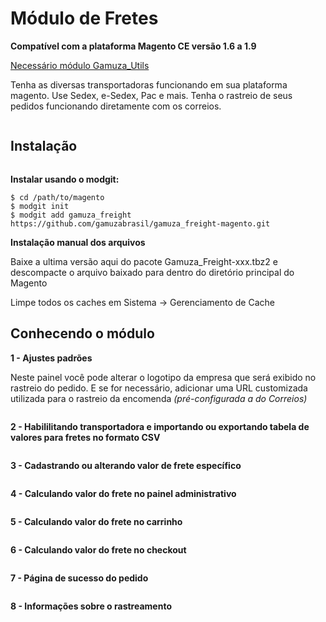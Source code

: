 <h1>Módulo de Fretes</h1>

**Compatível com a plataforma Magento CE versão 1.6 a 1.9**

[Necessário módulo Gamuza_Utils](https://github.com/gamuzabrasil/gamuza_utils-magento)

Tenha as diversas transportadoras funcionando em sua plataforma magento. Use Sedex, e-Sedex, Pac e mais. Tenha o rastreio de seus pedidos funcionando diretamente com os correios. 
 
<img src="https://dl.dropboxusercontent.com/s/718ydijy2bbi6yo/gamuza-fretes-box.png" alt="" title="Gamuza Fretes - Magento - Box" />

<h2>Instalação</h2>

<img src="https://dl.dropboxusercontent.com/s/pqpp0x62kqov683/sempre-faca-backup.png" alt="" title="Atenção! Sempre faça um backup da sua loja antes de realizar qualquer modificação!" />

**Instalar usando o modgit:**

    $ cd /path/to/magento
    $ modgit init
    $ modgit add gamuza_freight https://github.com/gamuzabrasil/gamuza_freight-magento.git

**Instalação manual dos arquivos**

Baixe a ultima versão aqui do pacote Gamuza_Freight-xxx.tbz2 e descompacte o arquivo baixado para dentro do diretório principal do Magento

Limpe todos os caches em Sistema -> Gerenciamento de Cache

<h2>Conhecendo o módulo</h2>

**1 - Ajustes padrões**

Neste painel você pode alterar o logotipo da empresa que será exibido no rastreio do pedido.
E se for necessário, adicionar uma URL customizada utilizada para o rastreio da encomenda *(pré-configurada a do Correios)*

<img src="https://dl.dropbox.com/s/ub3ua92cmyt5mco/gamuza-fretes-config-admin-ajustes-padrao.png" alt="" title="Gamuza Fretes - Magento - Configuração no Painel Administrativo - Ajustes padrões" />

**2 - Habililitando transportadora e importando ou exportando tabela de valores para fretes no formato CSV**

<img src="https://dl.dropboxusercontent.com/s/dlk2va8mfled9bp/gamuza-freight-habilitando-importando-exportando-tabela-valores-fretes-csv.png" alt="" title="Gamuza Fretes - Magento - Configuração no Painel Administrativo - Habililitando transportadora e importando ou exportando tabela de valores para fretes no formato CSV" />

**3 - Cadastrando ou alterando valor de frete específico**

<img src="https://dl.dropboxusercontent.com/s/ioerixdgzb0kab0/gamuza-fretes-cadastrando-alterando-valor-frete-especifico.png" alt="" title="Gamuza Fretes - Magento - Cadastrando ou alterando valor de frete específico" />

**4 - Calculando valor do frete no painel administrativo**

<img src="https://dl.dropboxusercontent.com/s/egmfse1d6f0fcpd/gamuza-fretes-calculando-valor-frete-admin.png?dl=0" alt="" title="Gamuza Fretes - Magento - Calculando valor do frete no painel administrativo" />

**5 - Calculando valor do frete no carrinho**

<img src="https://dl.dropboxusercontent.com/s/24ce1h4dnduaqyk/gamuza-fretes-calculando-valor-frete-carrinho.png" alt="" title="Gamuza Fretes - Magento - Calculando valor do frete no carrinho" />

**6 - Calculando valor do frete no checkout**

<img src="https://dl.dropboxusercontent.com/s/pr4itansp3sry83/gamuza-fretes-calculando-valor-frete-checkout.png" alt="" title="Gamuza Fretes - Magento - Calculando valor do frete no checkout" />

**7 - Página de sucesso do pedido**

<img src="https://dl.dropboxusercontent.com/s/x8ybtpypeh4esgr/gamuza-fretes-pagina-sucesso-pedido.png" alt="" title="Gamuza Fretes - Magento - Página de sucesso do pedido" />

**8 - Informações sobre o rastreamento**

<img src="https://dl.dropboxusercontent.com/s/01io71w7osplnms/gamuza-fretes-informacao-rastreamento-1.png" alt="" title="Gamuza Fretes - Magento - Informações sobre o rastreamento" />
